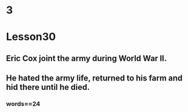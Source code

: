 # 3
# Lesson30
## Eric Cox joint the army during World War Ⅱ.
## He hated the army life, returned to his farm and hid there until he died.
### words==24